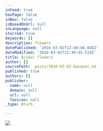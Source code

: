 ```yaml
---
inFeed: true
hasPage: false
inNav: false
isBasedOnUrl: null
inLanguage: null
starred: true
keywords: []
description: flowers
datePublished: '2016-03-02T12:48:46.046Z'
dateModified: '2016-03-02T12:48:45.519Z'
title: Bridal flowers
author: []
sourcePath: _posts/2016-03-02-bouquet.md
published: true
authors: []
publisher:
  name: null
  domain: null
  url: null
  favicon: null
_type: Blurb

---
```

![](https://the-grid-user-content.s3-us-west-2.amazonaws.com/e922ee38-327f-45a5-a87c-f36492f6a6a5.jpg)